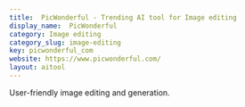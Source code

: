 ```yaml
---
title:  PicWonderful - Trending AI tool for Image editing
display_name:  PicWonderful
category: Image editing
category_slug: image-editing
key: picwonderful_com
website: https://www.picwonderful.com/
layout: aitool
---
```


User-friendly image editing and generation.

